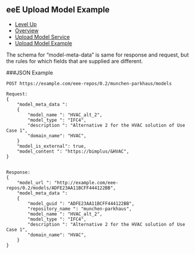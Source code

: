 ## eeE Upload Model Example ##

* [Level Up](../README.md)
* [Overview](./README.md)
* [Upload Model Service](./upload_model_service.md)
* [Upload Model Example](./upload_model_example.md)

The schema for “model-meta-data” is same for response and request, but the rules for which fields that are supplied are different.

###JSON Example
```
POST https://example.com/eee-repos/0.2/munchen-parkhaus/models

Request:
{
    "model_meta_data ":
  	{
	    "model_name ": "HVAC_alt_2",
   	    "model_type ": "IFC4",
        "description ": "Alternative 2 for the HVAC solution of Use Case 1",
        "domain_name": "HVAC",
	}
    "model_is_external": true,
    "model_content ": "https://bimplus/&HVAC",
}


Response:
{
    "model_url ": "http://example.com/eee-repos/0.2/models/ADFE23AA11BCFF444122BB",
    "model_meta_data ":
   	{
        "model_guid ": "ADFE23AA11BCFF444122BB",
	    "repository_name ": "munchen-parkhaus",
	    "model_name ": "HVAC_alt_2",
	    "model_type ": "IFC4",
	    "description ": "Alternative 2 for the HVAC solution of Use Case 1",
	    "domain_name": "HVAC",
    }
}

```
